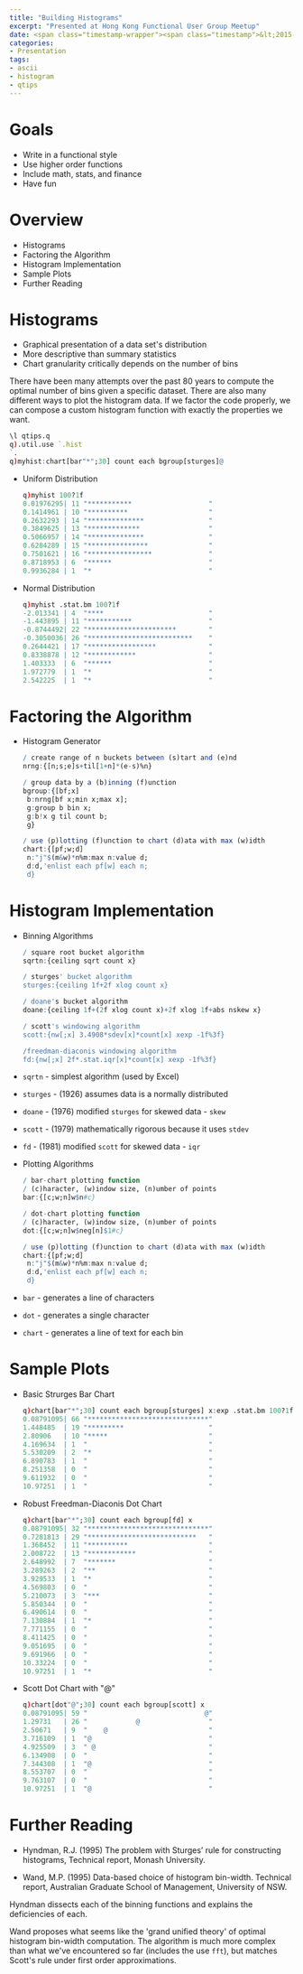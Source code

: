 ```yaml
---
title: "Building Histograms"
excerpt: "Presented at Hong Kong Functional User Group Meetup"
date: <span class="timestamp-wrapper"><span class="timestamp">&lt;2015-06-02 Tue&gt;</span></span>
categories: 
- Presentation
tags: 
- ascii 
- histogram 
- qtips
---
```



# Goals

-   Write in a functional style
-   Use higher order functions
-   Include math, stats, and finance
-   Have fun


# Overview

-   Histograms
-   Factoring the Algorithm
-   Histogram Implementation
-   Sample Plots
-   Further Reading


# Histograms

-   Graphical presentation of a data set's distribution
-   More descriptive than summary statistics
-   Chart granularity critically depends on the number of bins

There have been many attempts over the past 80 years to compute the
optimal number of bins given a specific dataset. There are also many
different ways to plot the histogram data.  If we factor the code
properly, we can compose a custom histogram function with exactly the
properties we want.

```q
\l qtips.q
q).util.use `.hist
`.
q)myhist:chart[bar"*";30] count each bgroup[sturges]@
```

-   Uniform Distribution
    
    ```q
    q)myhist 100?1f
    0.01976295| 11 "***********                   "
    0.1414961 | 10 "**********                    "
    0.2632293 | 14 "**************                "
    0.3849625 | 13 "*************                 "
    0.5066957 | 14 "**************                "
    0.6284289 | 15 "***************               "
    0.7501621 | 16 "****************              "
    0.8718953 | 6  "******                        "
    0.9936284 | 1  "*                             "
    ```

-   Normal Distribution
    
    ```q
    q)myhist .stat.bm 100?1f
    -2.013341 | 4  "****                          "
    -1.443895 | 11 "***********                   "
    -0.8744492| 22 "**********************        "
    -0.3050036| 26 "**************************    "
    0.2644421 | 17 "*****************             "
    0.8338878 | 12 "************                  "
    1.403333  | 6  "******                        "
    1.972779  | 1  "*                             "
    2.542225  | 1  "*                             "
    ```


# Factoring the Algorithm

-   Histogram Generator
    
    ```q
    / create range of n buckets between (s)tart and (e)nd
    nrng:{[n;s;e]s+til[1+n]*(e-s)%n}
    
    / group data by a (b)inning (f)unction
    bgroup:{[bf;x]
     b:nrng[bf x;min x;max x];
     g:group b bin x;
     g:b!x g til count b;
     g}
    
    / use (p)lotting (f)unction to chart (d)ata with max (w)idth
    chart:{[pf;w;d]
     n:"j"$(m&w)*n%m:max n:value d;
     d:d,'enlist each pf[w] each n;
     d}
    ```


# Histogram Implementation

-   Binning Algorithms
    
    ```q
    / square root bucket algorithm
    sqrtn:{ceiling sqrt count x}
    
    / sturges' bucket algorithm
    sturges:{ceiling 1f+2f xlog count x}
    
    / doane's bucket algorithm
    doane:{ceiling 1f+(2f xlog count x)+2f xlog 1f+abs nskew x}
    
    / scott's windowing algorithm
    scott:{nw[;x] 3.4908*sdev[x]*count[x] xexp -1f%3f}
    
    /freedman-diaconis windowing algorithm
    fd:{nw[;x] 2f*.stat.iqr[x]*count[x] xexp -1f%3f}
    ```

-   `sqrtn` - simplest algorithm (used by Excel)
-   `sturges` - (1926) assumes data is a normally distributed
-   `doane` - (1976) modified `sturges` for skewed data - `skew`
-   `scott` - (1979) mathematically rigorous because it uses `stdev`
-   `fd` - (1981) modified `scott` for skewed data - `iqr`

-   Plotting Algorithms
    
    ```q
    / bar-chart plotting function
    / (c)haracter, (w)indow size, (n)umber of points
    bar:{[c;w;n]w$n#c}
    
    / dot-chart plotting function
    / (c)haracter, (w)indow size, (n)umber of points
    dot:{[c;w;n]w$neg[n]$1#c}
    
    / use (p)lotting (f)unction to chart (d)ata with max (w)idth
    chart:{[pf;w;d]
     n:"j"$(m&w)*n%m:max n:value d;
     d:d,'enlist each pf[w] each n;
     d}
    ```

-   `bar` - generates a line of characters
-   `dot` - generates a single character
-   `chart` - generates a line of text for each bin


# Sample Plots

-   Basic Strurges Bar Chart
    
    ```q
    q)chart[bar"*";30] count each bgroup[sturges] x:exp .stat.bm 100?1f
    0.08791095| 66 "******************************"
    1.448485  | 19 "*********                     "
    2.80906   | 10 "*****                         "
    4.169634  | 1  "                              "
    5.530209  | 2  "*                             "
    6.890783  | 1  "                              "
    8.251358  | 0  "                              "
    9.611932  | 0  "                              "
    10.97251  | 1  "                              "
    ```

-   Robust Freedman-Diaconis Dot Chart
    
    ```q
    q)chart[bar"*";30] count each bgroup[fd] x
    0.08791095| 32 "******************************"
    0.7281813 | 29 "***************************   "
    1.368452  | 11 "**********                    "
    2.008722  | 13 "************                  "
    2.648992  | 7  "*******                       "
    3.289263  | 2  "**                            "
    3.929533  | 1  "*                             "
    4.569803  | 0  "                              "
    5.210073  | 3  "***                           "
    5.850344  | 0  "                              "
    6.490614  | 0  "                              "
    7.130884  | 1  "*                             "
    7.771155  | 0  "                              "
    8.411425  | 0  "                              "
    9.051695  | 0  "                              "
    9.691966  | 0  "                              "
    10.33224  | 0  "                              "
    10.97251  | 1  "*                             "
    ```

-   Scott Dot Chart with "@"
    
    ```q
    q)chart[dot"@";30] count each bgroup[scott] x
    0.08791095| 59 "                             @"
    1.29731   | 26 "            @                 "
    2.50671   | 9  "    @                         "
    3.716109  | 1  "@                             "
    4.925509  | 3  " @                            "
    6.134908  | 0  "                              "
    7.344308  | 1  "@                             "
    8.553707  | 0  "                              "
    9.763107  | 0  "                              "
    10.97251  | 1  "@                             "
    ```


# Further Reading

-   Hyndman, R.J. (1995) The problem with Sturges’ rule for constructing
    histograms, Technical report, Monash University.

-   Wand, M.P. (1995) Data-based choice of histogram
    bin-width. Technical report, Australian Graduate School of
    Management, University of NSW.

Hyndman dissects each of the binning functions and explains the
deficiencies of each.

Wand proposes what seems like the 'grand unified theory' of optimal
histogram bin-width computation.  The algorithm is much more complex
than what we've encountered so far (includes the use `fft`), but
matches Scott's rule under first order approximations.


<!----- Footnotes ----->

